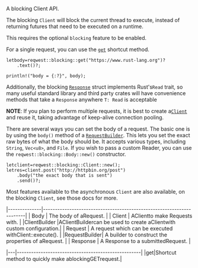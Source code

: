 A blocking Client API.

The blocking `Client` will block the current thread to execute, instead
of returning futures that need to be executed on a runtime.

This requires the optional `blocking` feature to be enabled.

For a single request, you can use the [`get`](../../reqwest/blocking/fn.get.html) shortcut method.

```
letbody=reqwest::blocking::get("https://www.rust-lang.org")?
    .text()?;

println!("body = {:?}", body);
```

Additionally, the blocking [`Response`](../../reqwest/blocking/struct.Response.html) struct implements Rust's`Read` trait, so many useful standard library and third party crates will
have convenience methods that take a `Response` anywhere `T: Read` is
acceptable

**NOTE**: If you plan to perform multiple requests, it is best to create a[`Client`](../../reqwest/blocking/struct.Client.html) and reuse it, taking advantage of keep\-alive connection
pooling.

There are several ways you can set the body of a request. The basic one is
by using the `body()` method of a [`RequestBuilder`](../../reqwest/blocking/struct.RequestBuilder.html). This lets you set the
exact raw bytes of what the body should be. It accepts various types,
including `String`, `Vec<u8>`, and `File`. If you wish to pass a custom
Reader, you can use the `reqwest::blocking::Body::new()` constructor.

```
letclient=reqwest::blocking::Client::new();
letres=client.post("http://httpbin.org/post")
    .body("the exact body that is sent")
    .send()?;
```

Most features available to the asynchronous `Client` are also available,
on the blocking `Client`, see those docs for more.

|--------------|----------------------------------------------------------------------|
|     Body     |                        The body of aRequest.                         |
|    Client    |                    AClientto make Requests with.                     |
|ClientBuilder |AClientBuildercan be used to create aClientwith  custom configuration.|
|   Request    |        A request which can be executed withClient::execute().        |
|RequestBuilder|          A builder to construct the properties of aRequest.          |
|   Response   |                  A Response to a submittedRequest.                   |

|---|----------------------------------------------------|
|get|Shortcut method to quickly make ablockingGETrequest.|
